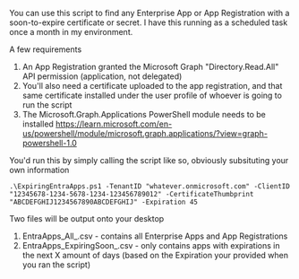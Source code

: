 You can use this script to find any Enterprise App or App Registration with a soon-to-expire certificate or secret. I have this running as a scheduled task once a month in my environment.

A few requirements

1. An App Registration granted the Microsoft Graph "Directory.Read.All" API permission (application, not delegated)
2. You'll also need a certificate uploaded to the app registration, and that same certificate installed under the user profile of whoever is going to run the script
3. The Microsoft.Graph.Applications PowerShell module needs to be installed https://learn.microsoft.com/en-us/powershell/module/microsoft.graph.applications/?view=graph-powershell-1.0

You'd run this by simply calling the script like so, obviously subsituting your own information

```
.\ExpiringEntraApps.ps1 -TenantID "whatever.onmicrosoft.com" -ClientID "12345678-1234-5678-1234-123456789012" -CertificateThumbprint "ABCDEFGHIJ1234567890ABCDEFGHIJ" -Expiration 45
```

Two files will be output onto your desktop
1. EntraApps_All_<date>.csv - contains all Enterprise Apps and App Registrations
2. EntraApps_ExpiringSoon_<date>.csv - only contains apps with expirations in the next X amount of days (based on the Expiration your provided when you ran the script)
